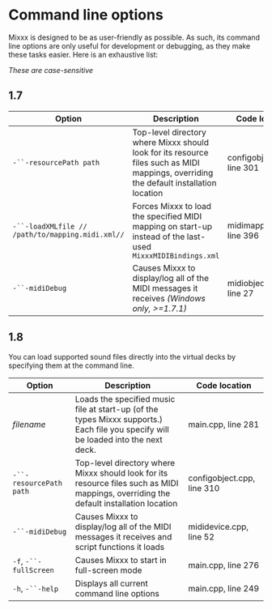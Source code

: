 # Command line options

Mixxx is designed to be as user-friendly as possible. As such, its
command line options are only useful for development or debugging, as
they make these tasks easier. Here is an exhaustive list:

*These are case-sensitive*

## 1.7

| Option                                           | Description                                                                                                                            | Code location              |
| ------------------------------------------------ | -------------------------------------------------------------------------------------------------------------------------------------- | -------------------------- |
| `-``-resourcePath path`                          | Top-level directory where Mixxx should look for its resource files such as MIDI mappings, overriding the default installation location | configobject.cpp, line 301 |
| `-``-loadXMLfile // /path/to/mapping.midi.xml//` | Forces Mixxx to load the specified MIDI mapping on start-up instead of the last-used `MixxxMIDIBindings.xml`                           | midimapping.cpp, line 396  |
| `-``-midiDebug`                                  | Causes Mixxx to display/log all of the MIDI messages it receives *(Windows only, \>=1.7.1)*                                            | midiobjectwin.cpp, line 27 |

## 1.8

You can load supported sound files directly into the virtual decks by
specifying them at the command line.

| Option                  | Description                                                                                                                            | Code location              |
| ----------------------- | -------------------------------------------------------------------------------------------------------------------------------------- | -------------------------- |
| *filename*              | Loads the specified music file at start-up (of the types Mixxx supports.) Each file you specify will be loaded into the next deck.     | main.cpp, line 281         |
| `-``-resourcePath path` | Top-level directory where Mixxx should look for its resource files such as MIDI mappings, overriding the default installation location | configobject.cpp, line 310 |
| `-``-midiDebug`         | Causes Mixxx to display/log all of the MIDI messages it receives and script functions it loads                                         | mididevice.cpp, line 52    |
| `-f`, `-``-fullScreen`  | Causes Mixxx to start in full-screen mode                                                                                              | main.cpp, line 276         |
| `-h`, `-``-help`        | Displays all current command line options                                                                                              | main.cpp, line 249         |
